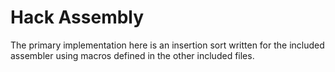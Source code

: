 # Hack Assembly
The primary implementation here is an insertion sort written for the included assembler using macros defined in the other included files.
